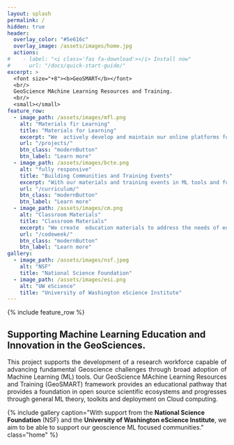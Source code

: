 ```yaml
---
layout: splash
permalink: /
hidden: true
header:
  overlay_color: "#5e616c"
  overlay_image: /assets/images/home.jpg
  actions:
#    - label: "<i class='fas fa-download'></i> Install now"
#      url: "/docs/quick-start-guide/"
excerpt: >
  <font size="+8"><b>GeoSMART</b></font>
  <br/>
  GeoScience MAchine Learning Resources and Training.
  <br/>
  <small></small>
feature_row:
  - image_path: /assets/images/mfl.png
    alt: "Materials fir Learning"
    title: "Materials for Learning"
    excerpt: "We  actively develop and maintain our online platforms for the duration of the project to support collaboration, learning and ML CI adoption activities. These online resources will be designed to host: 1) pre-developed learning modules on data science and ML basics 2) hackweek training tutorials and video recordings, and 3) scientific use case example computational workflows."
    url: "/projects/"
    btn_class: "modernButton"
    btn_label: "Learn more"
  - image_path: /assets/images/bcte.png
    alt: "fully responsive"
    title: "Building Communities and Training Events"
    excerpt: "With our materials and training events in ML tools and fundamentals of ML theory we aim to build a community interested in our offerings. In addition to our online materials, we plan to host GeoSMART hackweek events."
    url: "/curriculum/"
    btn_class: "modernButton"
    btn_label: "Learn more"
  - image_path: /assets/images/cm.png
    alt: "Classroom Materials"
    title: "Classroom Materials"
    excerpt: "We create  education materials to address the needs of educators and their student communities. From training on the latest technology to new pedagogical methods, we help teachers make their classrooms engaging and successful."
    url: "/codeweek/"
    btn_class: "modernButton"
    btn_label: "Learn more"      
gallery:
  - image_path: /assets/images/nsf.jpeg
    alt: "NSF"
    title: "National Science Foundation"
  - image_path: /assets/images/esi.png
    alt: "UW eScience"
    title: "University of Washington eScience Institute"      
---
```



{% include feature_row %}

<div>
<h2>Supporting Machine Learning Education and Innovation in the GeoSciences.</h2>
<p align="justify">
This project supports the development of a research workforce capable of advancing fundamental Geoscience challenges through broad adoption of Machine Learning (ML) tools.  Our GeoScience MAchine Learning Resources and Training (GeoSMART) framework provides an educational pathway that provides a foundation in open source scientific ecosystems and progresses through general ML theory, toolkits and deployment on Cloud computing. 
</p>
</div>

{% include gallery caption="With support from the **National Science Foundation** (NSF) and the **University of Washington eScience Institute**, we aim to be able to support our geoscience ML focused communities." class="home" %}